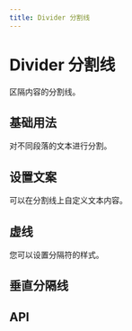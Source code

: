 ```yaml
---
title: Divider 分割线
---
```


# Divider 分割线

区隔内容的分割线。

## 基础用法

对不同段落的文本进行分割。

<demo path="./def.vue" />

## 设置文案

可以在分割线上自定义文本内容。

<demo path="./textLine.vue" />

## 虚线

您可以设置分隔符的样式。

<demo path="./dottedLine.vue" />

## 垂直分隔线

<demo path="./vertical.vue" />

## API

<API src="./divider.json" lang="zh"></API>

